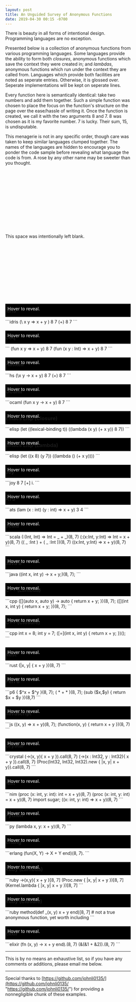```yaml
---
layout: post
title: An Unguided Survey of Anonymous Functions
date: 2019-04-30 00:15 -0700
---
```

<style type="text/css">
*, *:before, *:after {
	box-sizing: border-box;
}

.hvrer::before {
	content: "Hover to reveal.";
}

.hvrer {
	background-color: black;
	transition: all .5s;
	color: white;
	width: 100%;
	height: 3em;
	margin: 0;
	margin-top: -3.5em;
	margin-bottom: 0.5em;
	padding: 0.5em;
}

.hvrer:hover {
	opacity: 0;
}

h3 {
	margin-top: 2em;
}
</style>

There is beauty in all forms of intentional design. Programming languages are no exception. 

Presented below is a collection of anonymous functions from various programming languages. Some languages provide the ability to form both _closures_, anonymous functions which save the context they were created in; and _lambdas_, anonymous functions which run under the context they are called from. Languages which provide both facilities are noted as seperate entries. Otherwise, it is glossed over. Seperate implementations will be kept on seperate lines.

Every function here is semantically identical: take two numbers and add them together. Such a simple function was chosen to place the focus on the function's structure on the page over the ease/hassle of writing it. Once the function is created, we call it with the two arguments 8 and 7. 8 was chosen as it is my favorite number. 7 is lucky. Their sum, 15, is undisputable.

This menagerie is not in any specific order, though care was taken to keep similar languages clumped together. The names of the languages are hidden to encourage you to ponder the code sample before revealing what language the code is from. A rose by any other name may be sweeter than you thought. 

<br/><br/><br/><br/>
<br/><br/><br/><br/>
<br/><br/><br/><br/>
This space was intentionally left blank.
<br/><br/><br/><br/>
<br/><br/><br/><br/>
<br/><br/><br/><br/>


### Idris
<div class="hvrer"></div>
```idris
(\ x y => x + y ) 8 7
(+) 8 7
```

### Coq
<div class="hvrer"></div>
```
(fun x y => x + y) 8 7
(fun (x y : Int) => x + y) 8 7
```

### Haskell
<div class="hvrer"></div>
```hs
(\x y -> x + y) 8 7
(+) 8 7
```

### OCaml
<div class="hvrer"></div>
```ocaml
(fun x y -> x + y) 8 7
```

### Emacs Lisp (Closure)
<div class="hvrer"></div>
```elisp
(let ((lexical-binding t)) ((lambda (x y) (+ x y)) 8 7))
```

### Emacs Lisp (Lambda)
<div class="hvrer"></div>
```elisp
(let ((x 8) (y 7)) ((lambda () (+ x y))))
```

### Joy
<div class="hvrer"></div>
```joy
8 7 [+] i.
```


### ATS
<div class="hvrer"></div>
```ats
(lam (x : int) (y : int) => x + y) 3 4
```

### Scala
<div class="hvrer"></div>
```scala
(:(Int, Int) => Int = _ + _)(8, 7)
(:(x:Int, y:Int) => Int = x + y)(8, 7)
(( _ :Int ) + ( _ :Int ))(8, 7)
((x:Int, y:Int) => x + y)(8, 7)
```

### Java 8
<div class="hvrer"></div>
```java
((int x, int y) ->  x + y;)(8, 7);
```

### C++ (Lambda)
<div class="hvrer"></div>
```cpp
([](auto x, auto y) -> auto { return x + y; })(8, 7);
([](int x, int y) { return x + y; })(8, 7);
```

### C++ (Closure)
<div class="hvrer"></div>
```cpp
int x = 8; int y = 7; ([=](int x, int y) { return x + y; })();
```

### Rust
<div class="hvrer"></div>
```rust
(|x, y| { x + y })(8, 7)
```

### Perl 6
<div class="hvrer"></div>
```p6
{ $^x + $^y }(8, 7);
( * + * )(8, 7);
(sub ($x,$y) { return $x + $y })(8,7)
```

### Javascript
<div class="hvrer"></div>
```js
((x, y) => x + y)(8, 7);
(function(x, y) { return x + y })(8, 7)
```

### Crystal
<div class="hvrer"></div>
```crystal
(->(x, y){ x + y }).call(8, 7)
(->(x : Int32, y : Int32){ x + y }).call(8, 7)
(Proc(Int32, Int32, Int32).new { |x, y| x + y}).call(8, 7)
```

### Nim
<div class="hvrer"></div>
```nim
(proc (x: int, y: int): int = x + y)(8, 7)
(proc (x: int, y: int) = x + y)(8, 7)
import sugar; ((x: int, y: int) => x + y)(8, 7)
```

### Python
<div class="hvrer"></div>
```py
(lambda x, y: x + y)(8, 7)
```

### Erlang
<div class="hvrer"></div>
```erlang
(fun(X, Y) -> X + Y end)(8, 7).
```

### Ruby (Lambda)
<div class="hvrer"></div>
```ruby
->(x,y){ x + y }[8, 7]
(Proc.new { |x, y| x + y })[8, 7]
(Kernel.lambda { |x, y| x + y })[8, 7]
```

### Ruby (Closure)
<div class="hvrer"></div>
```ruby
method(def _(x, y) x + y end)[8, 7] # not a true anonymous function, yet worth including
```

### Elixir
<div class="hvrer"></div>
```elixir
(fn (x, y) -> x + y end).(8, 7)
(&(&1 + &2)).(8, 7)
```


---

This is by no means an exhaustive list, so if you have any comments or additions, please email me below.

---
Special thanks to [https://github.com/johnli0135/](https://github.com/johnli0135/ "https://github.com/johnli0135/") for providing a nonnegligible chunk of these examples.
